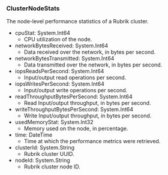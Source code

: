 ### ClusterNodeStats
The node-level performance statistics of a Rubrik cluster.

- cpuStat: System.Int64
  - CPU utilization of the node.
- networkBytesReceived: System.Int64
  - Data received over the network, in bytes per second.
- networkBytesTransmitted: System.Int64
  - Data transmitted over the network, in bytes per second.
- iopsReadsPerSecond: System.Int64
  - Input/output read operations per second.
- iopsWritesPerSecond: System.Int64
  - Input/output write operations per second.
- readThroughputBytesPerSecond: System.Int64
  - Read Input/output throughput, in bytes per second.
- writeThroughputBytesPerSecond: System.Int64
  - Write Input/output throughput, in bytes per second.
- usedMemoryStat: System.Int32
  - Memory used on the node, in percentage.
- time: DateTime
  - Time at which the performance metrics were retrieved.
- clusterId: System.String
  - Rubrik cluster UUID.
- nodeId: System.String
  - Rubrik cluster node ID.
